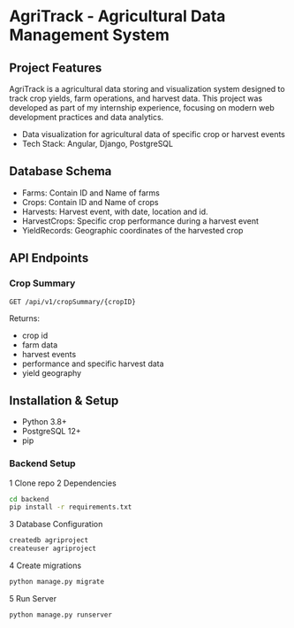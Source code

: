 # AgriTrack - Agricultural Data Management System

## Project Features

AgriTrack is a agricultural data storing and visualization system designed to track crop yields, farm operations, and harvest data. This project was developed as part of my internship experience, focusing on modern web development practices and data analytics.

- Data visualization for agricultural data of specific crop or harvest events
- Tech Stack: Angular, Django, PostgreSQL

## Database Schema
- Farms: Contain ID and Name of farms
- Crops: Contain ID and Name of crops
- Harvests: Harvest event, with date, location and id.
- HarvestCrops: Specific crop performance during a harvest event
- YieldRecords: Geographic coordinates of the harvested crop

## API Endpoints

### Crop Summary
```
GET /api/v1/cropSummary/{cropID}
```
Returns: 
- crop id
- farm data
- harvest events
- performance and specific harvest data
- yield geography

## Installation & Setup
- Python 3.8+
- PostgreSQL 12+
- pip

### Backend Setup
1 Clone repo
2 Dependencies
   ```bash
   cd backend
   pip install -r requirements.txt
   ```
3 Database Configuration
   ```bash
   createdb agriproject
   createuser agriproject
   ```
4 Create migrations
   ```bash
   python manage.py migrate
   ```
5 Run Server
   ```bash
   python manage.py runserver
   ```
